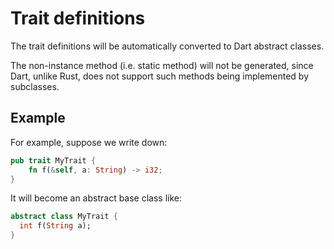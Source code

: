 # Trait definitions

The trait definitions will be automatically converted to Dart abstract classes.

The non-instance method (i.e. static method) will not be generated,
since Dart, unlike Rust, does not support such methods being implemented by subclasses.

## Example

For example, suppose we write down:

```rust
pub trait MyTrait {
    fn f(&self, a: String) -> i32;
}
```

It will become an abstract base class like:

```dart
abstract class MyTrait {
  int f(String a);
}
```
